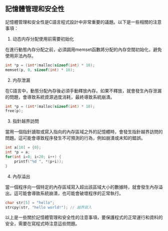 ## 記憶體管理和安全性

記憶體管理和安全性是C語言程式設計中非常重要的議題。以下是一些相關的注意事項：

1. 动态内存分配使用前需要初始化

在進行動態內存分配之前，必須調用memset函數將分配的內存空間初始化，避免使用非法內存。

```c
int *p = (int*)malloc(sizeof(int) * 10);
memset(p, 0, sizeof(int) * 10);
```

2. 内存泄漏

在C語言中，動態分配內存後必須手動釋放內存。如果不釋放，就會發生內存泄漏的問題，會導致系統資源過度消耗，最終導致系統崩潰。

```c
int *p = (int*)malloc(sizeof(int) * 10);
free(p);
```

3. 指針越界訪問

當用一個指針讀取或寫入指向的內存區域之外的記憶體時，會發生指針越界訪問的問題。這可能會導致程序發生不可預測的行為，例如崩潰或未知的錯誤。

```c
int a[10] = {0};
int *p = a;
for(int i=0; i<20; i++) {
    printf("%d ", *(p+i));
}
```

4. 內存溢出

當一個程序向一個特定的內存區域寫入超出該區域大小的數據時，就會發生內存溢出。這可能會導致系統崩潰，也可能會破壞程序的正常執行。

```c
char str[5] = "hello";
strcpy(str, "hello world!"); // 越界寫入
```

以上是一些關於記憶體管理和安全性的注意事項，要保護程式的正常運行和資料的安全，需要在寫程式時注意這些問題。